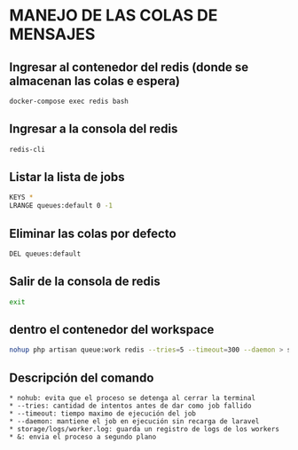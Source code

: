 # MANEJO DE LAS COLAS DE MENSAJES

## Ingresar al contenedor del redis (donde se almacenan las colas e espera)
```sh
docker-compose exec redis bash
```
## Ingresar a la consola del redis
```sh
redis-cli
```
## Listar la lista de jobs 
```sh
KEYS *
LRANGE queues:default 0 -1
```
## Eliminar las colas por defecto
```sh
DEL queues:default
```
## Salir de la consola de redis
```sh
exit
```
## dentro el contenedor del workspace
```sh
nohup php artisan queue:work redis --tries=5 --timeout=300 --daemon > storage/logs/worker.log 2>&1 &
```
## Descripción del comando

    * nohub: evita que el proceso se detenga al cerrar la terminal
    * --tries: cantidad de intentos antes de dar como job fallido
    * --timeout: tiempo maximo de ejecución del job
    * --daemon: mantiene el job en ejecución sin recarga de laravel
    * storage/logs/worker.log: guarda un registro de logs de los workers
    * &: envia el proceso a segundo plano
